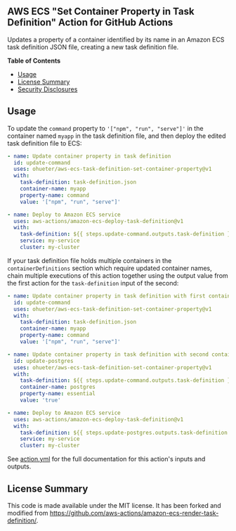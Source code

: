 ## AWS ECS "Set Container Property in Task Definition" Action for GitHub Actions

Updates a property of a container identified by its name in an Amazon ECS task definition JSON file, creating a new task definition file.

**Table of Contents**

<!-- toc -->

- [Usage](#usage)
- [License Summary](#license-summary)
- [Security Disclosures](#security-disclosures)

<!-- tocstop -->

## Usage

To update the `command` property to `'["npm", "run", "serve"]'` in the container
named `myapp` in the task definition file, and then deploy the edited task definition file to ECS:

```yaml
- name: Update container property in task definition
  id: update-command
  uses: ohueter/aws-ecs-task-definition-set-container-property@v1
  with:
    task-definition: task-definition.json
    container-name: myapp
    property-name: command
    value: '["npm", "run", "serve"]'

- name: Deploy to Amazon ECS service
  uses: aws-actions/amazon-ecs-deploy-task-definition@v1
  with:
    task-definition: ${{ steps.update-command.outputs.task-definition }}
    service: my-service
    cluster: my-cluster
```

If your task definition file holds multiple containers in the `containerDefinitions`
section which require updated container names, chain multiple executions of this action
together using the output value from the first action for the `task-definition`
input of the second:

```yaml
- name: Update container property in task definition with first container
  id: update-command
  uses: ohueter/aws-ecs-task-definition-set-container-property@v1
  with:
    task-definition: task-definition.json
    container-name: myapp
    property-name: command
    value: '["npm", "run", "serve"]'

- name: Update container property in task definition with second container
  id: update-postgres
  uses: ohueter/aws-ecs-task-definition-set-container-property@v1
  with:
    task-definition: ${{ steps.update-command.outputs.task-definition }}
    container-name: postgres
    property-name: essential
    value: 'true'

- name: Deploy to Amazon ECS service
  uses: aws-actions/amazon-ecs-deploy-task-definition@v1
  with:
    task-definition: ${{ steps.update-postgres.outputs.task-definition }}
    service: my-service
    cluster: my-cluster
```

See [action.yml](action.yml) for the full documentation for this action's inputs and outputs.

## License Summary

This code is made available under the MIT license. It has been forked and modified from https://github.com/aws-actions/amazon-ecs-render-task-definition/.
